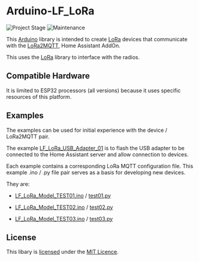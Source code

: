 #  Arduino-LF_LoRa

![Project Stage][project-stage-shield]
![Maintenance][maintenance-shield]


This [Arduino][arduino] library is intended to create [LoRa][lora] devices that communicate with the [LoRa2MQTT][github_lora2mqtt], Home Assistant AddOn.

This uses the [LoRa][lora_lib] library to interface with the radios.

## Compatible Hardware

It is limited to ESP32 processors (all versions) because it uses specific resources of this platform.

## Examples

The examples can be used for initial experience with the device / LoRa2MQTT pair.

The example [LF_LoRa_USB_Adapter_01][ex_usb] is to flash the USB adapter to be connected to the Home Assistant server and allow connection to devices.

Each example contains a corresponding LoRa MQTT configuration file. This example .ino / .py file pair serves as a basis for developing new devices.

They are:

- [LF_LoRa_Model_TEST01.ino][ex_01_ino] / [test01.py][ex_01_py]

- [LF_LoRa_Model_TEST02.ino][ex_01_ino] / [test02.py][ex_01_py]

- [LF_LoRa_Model_TEST03.ino][ex_01_ino] / [test03.py][ex_01_py]

## License

This libary is [licensed](LICENSE) under the [MIT Licence](https://en.wikipedia.org/wiki/MIT_License).

<!-- Markdown link -->
[project-stage-shield]: https://img.shields.io/badge/project%20stage-development%20beta-red.svg
[maintenance-shield]: https://img.shields.io/maintenance/yes/2025.svg
[github_lora2mqtt]: https://github.com/leofig-rj/leofig-hass-addons
[github_leofig-rj]: https://github.com/leofig-rj
[arduino]:https://arduino.cc/
[lora]:https://www.lora-alliance.org/
[lora_lib]:https://github.com/sandeepmistry/arduino-LoRa
[ex_usb]:https://github.com/leofig-rj/Arduino-LF_LoRa/tree/main/examples/LF_LoRa_USB_Adapter_01
[ex_01_ino]:https://github.com/leofig-rj/Arduino-LF_LoRa/tree/main/examples/LF_LoRa_Model_TEST01
[ex_01_py]:https://github.com/leofig-rj/leofig-hass-addons/blob/main/lora2mqtt/rootfs/usr/bin/models/test01.py
[ex_02_ino]:https://github.com/leofig-rj/Arduino-LF_LoRa/tree/main/examples/LF_LoRa_Model_TEST02
[ex_02_py]:https://github.com/leofig-rj/leofig-hass-addons/blob/main/lora2mqtt/rootfs/usr/bin/models/test02.py
[ex_03_ino]:https://github.com/leofig-rj/Arduino-LF_LoRa/tree/main/examples/LF_LoRa_Model_TEST03
[ex_03_py]:https://github.com/leofig-rj/leofig-hass-addons/blob/main/lora2mqtt/rootfs/usr/bin/models/test03.py